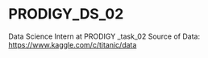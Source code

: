 # PRODIGY_DS_02
Data Science Intern at PRODIGY _task_02
Source of Data: https://www.kaggle.com/c/titanic/data
